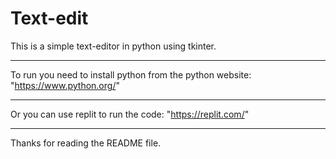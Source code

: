 # Text-edit
This is a simple text-editor in python using tkinter.
_______________________________________
To run you need to install python from the python website: "https://www.python.org/"
______________________________________
Or you can use replit to run the code: "https://replit.com/"
______________________________________
Thanks for reading the README file.

